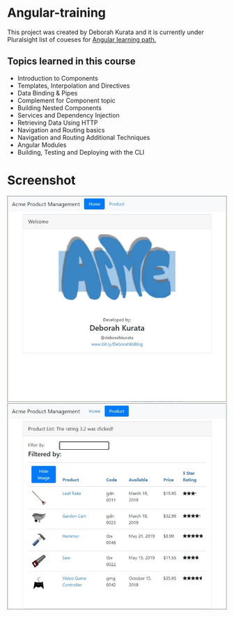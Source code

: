 # Angular-training

This project was created by Deborah Kurata and it is currently under Pluralsight list of coueses for [Angular learning path.](https://www.pluralsight.com/courses/angular-2-getting-started-update)

## Topics learned in this course
* Introduction to Components
* Templates, Interpolation and Directives
* Data Binding & Pipes
* Complement for Component topic
* Building Nested Components
* Services and Dependency Injection
* Retrieving Data Using HTTP
* Navigation and Routing basics
* Navigation and Routing Additional Techniques
* Angular Modules
* Building, Testing and Deploying with the CLI

# Screenshot
![alt text](./readme_images/home.jpg)
![alt text](./readme_images/overview.jpg)



